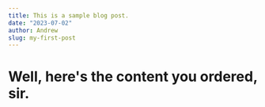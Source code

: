 ```yaml
---
title: This is a sample blog post.
date: "2023-07-02"
author: Andrew
slug: my-first-post
---
```


# Well, here's the content you ordered, sir.
